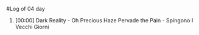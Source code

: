 #Log of 04 day

1. [00:00] Dark Reality - Oh Precious Haze Pervade the Pain - Spingono I Vecchi Giorni
